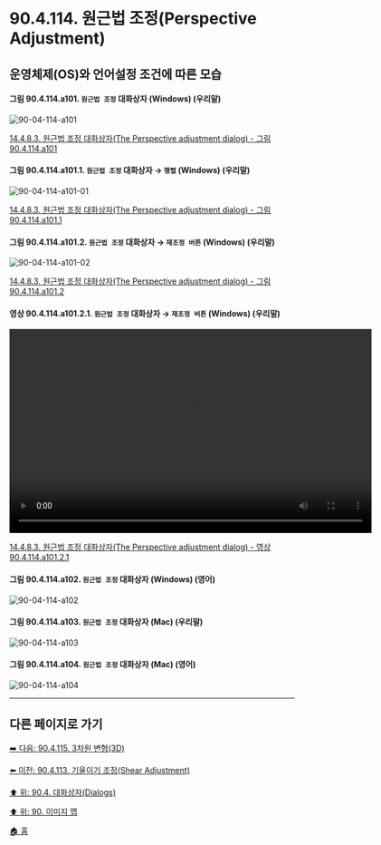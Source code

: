 # 90.4.114. 원근법 조정(Perspective Adjustment)
## 운영체제(OS)와 언어설정 조건에 따른 모습

<a id="90-04-114-a101"></a>

#### 그림 90.4.114.a101. `원근법 조정` 대화상자 (Windows) (우리말)
![90-04-114-a101](https://github.com/wonder13662/gimp/assets/15767104/9c62052c-4038-498f-9da3-46ba9bddc40b)

[14.4.8.3. 원근법 조정 대화상자(The Perspective adjustment dialog) - 그림 90.4.114.a101](./14-04-08-03-perspective_adjustment_dialog.md#90-04-114-a101)

<a id="90-04-114-a101-01"></a>

#### 그림 90.4.114.a101.1. `원근법 조정` 대화상자 → `행렬` (Windows) (우리말)
![90-04-114-a101-01](https://github.com/wonder13662/gimp/assets/15767104/8ef6cffe-2e5c-4c27-bc30-28061f48b780)

[14.4.8.3. 원근법 조정 대화상자(The Perspective adjustment dialog) - 그림 90.4.114.a101.1](./14-04-08-03-perspective_adjustment_dialog.md#90-04-114-a101-01)

<a id="90-04-114-a101-02"></a>

#### 그림 90.4.114.a101.2. `원근법 조정` 대화상자 → `재조정 버튼` (Windows) (우리말)
![90-04-114-a101-02](https://github.com/wonder13662/gimp/assets/15767104/72f6f1f5-f33d-4525-b08e-d19db76a0275)

[14.4.8.3. 원근법 조정 대화상자(The Perspective adjustment dialog) - 그림 90.4.114.a101.2](./14-04-08-03-perspective_adjustment_dialog.md#90-04-114-a101-02)

<a id="90-04-114-a101-02-01"></a>

#### 영상 90.4.114.a101.2.1. `원근법 조정` 대화상자 → `재조정 버튼` (Windows) (우리말)
<video controls="controls" width="640" height="360" src="https://github.com/wonder13662/gimp/assets/15767104/9084e8ca-4b03-492a-a6dd-442b3c668cba"></video>

[14.4.8.3. 원근법 조정 대화상자(The Perspective adjustment dialog) - 영상 90.4.114.a101.2.1](./14-04-08-03-perspective_adjustment_dialog.md#90-04-114-a101-02-01)

<a id="90-04-114-a102"></a>

#### 그림 90.4.114.a102. `원근법 조정` 대화상자 (Windows) (영어)
![90-04-114-a102](https://github.com/wonder13662/gimp/assets/15767104/9f1c95b8-52a6-4b86-9c9d-7da82d85d579)

<a id="90-04-114-a103"></a>

#### 그림 90.4.114.a103. `원근법 조정` 대화상자 (Mac) (우리말)
![90-04-114-a103](https://github.com/wonder13662/gimp/assets/15767104/e9ccaf20-f4a1-42fe-a51a-1b0212fd410e)

<a id="90-04-114-a104"></a>

#### 그림 90.4.114.a104. `원근법 조정` 대화상자 (Mac) (영어)
![90-04-114-a104](https://github.com/wonder13662/gimp/assets/15767104/f48e0f2f-a253-4365-9064-637968a8335d)

***

## 다른 페이지로 가기

[➡️ 다음: 90.4.115. 3차원 변형(3D)](./90-04-0115-3d_transform.md)

[⬅️ 이전: 90.4.113. 기울이기 조정(Shear Adjustment)](./90-04-0113-shear_adjustment.md)

[⬆️ 위: 90.4. 대화상자(Dialogs)](./90-04-0000-dialogs.md)

[⬆️ 위: 90. 이미지 맵](./90-00-image-map.md)

[🏠 홈](./00-home.md)
